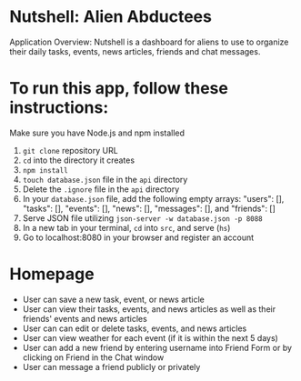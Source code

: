 # Nutshell: Alien Abductees
Application Overview:
Nutshell is a dashboard for aliens to use to organize their daily tasks, events, news articles, friends and chat messages.
  

# To run this app, follow these instructions:
Make sure you have Node.js and npm installed
1. `git clone` repository URL
1. `cd` into the directory it creates
1. `npm install`
1. `touch database.json` file in the `api` directory
1. Delete the `.ignore` file in the `api` directory
1. In your `database.json` file, add the following empty arrays: "users": [], "tasks": [], "events": [], "news": [], "messages": [], and "friends": []
1. Serve JSON file utilizing `json-server -w database.json -p 8088`
1. In a new tab in your terminal, `cd` into `src`, and serve (`hs`)
1. Go to localhost:8080 in your browser and register an account

# Homepage

* User can save a new task, event, or news article
* User can view their tasks, events, and news articles as well as their friends' events and news articles
* User can can edit or delete tasks, events, and news articles
* User can view weather for each event (if it is within the next 5 days)
* User can add a new friend by entering username into Friend Form or by clicking on Friend in the Chat window
* User can message a friend publicly or privately
